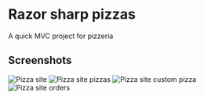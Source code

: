 
# Razor sharp pizzas

A quick MVC project for pizzeria


## Screenshots

![Pizza site](wwwroot/images/first)
![Pizza site pizzas](wwwroot/images/second)
![Pizza site custom pizza](wwwroot/images/third)
![Pizza site orders](wwwroot/images/fourth)


